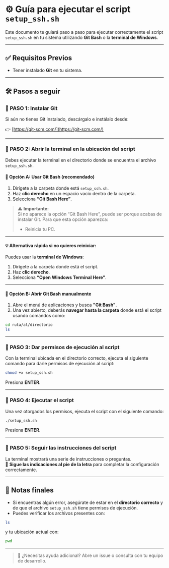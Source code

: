# ⚙️ Guía para ejecutar el script `setup_ssh.sh`

Este documento te guiará paso a paso para ejecutar correctamente el script `setup_ssh.sh` en tu sistema utilizando **Git Bash** o la **terminal de Windows**.

---

## ✅ Requisitos Previos

- Tener instalado **Git** en tu sistema.

---

## 🛠️ Pasos a seguir

### 🔹 PASO 1: Instalar Git

Si aún no tienes Git instalado, descárgalo e instálalo desde:

👉 [https://git-scm.com/](https://git-scm.com/)

---

### 🔹 PASO 2: Abrir la terminal en la ubicación del script

Debes ejecutar la terminal en el directorio donde se encuentra el archivo `setup_ssh.sh`.

#### 📁 Opción A: Usar Git Bash (recomendado)

1. Dirígete a la carpeta donde está `setup_ssh.sh`.
2. Haz **clic derecho** en un espacio vacío dentro de la carpeta.
3. Selecciona **“Git Bash Here”**.

> ⚠️ **Importante:**  
> Si no aparece la opción “Git Bash Here”, puede ser porque acabas de instalar Git. Para que esta opción aparezca:
> - Reinicia tu PC.

---

#### 💡 Alternativa rápida si no quieres reiniciar:

Puedes usar la **terminal de Windows**:

1. Dirígete a la carpeta donde está el script.
2. Haz **clic derecho**.
3. Selecciona **“Open Windows Terminal Here”**.

---

#### 📁 Opción B: Abrir Git Bash manualmente

1. Abre el menú de aplicaciones y busca **"Git Bash"**.
2. Una vez abierto, deberás **navegar hasta la carpeta** donde está el script usando comandos como:

```bash
cd ruta/al/directorio
ls
```

---

### 🔹 PASO 3: Dar permisos de ejecución al script

Con la terminal ubicada en el directorio correcto, ejecuta el siguiente comando para darle permisos de ejecución al script:

```bash
chmod +x setup_ssh.sh
```

Presiona **ENTER**.

---

### 🔹 PASO 4: Ejecutar el script

Una vez otorgados los permisos, ejecuta el script con el siguiente comando:

```bash
./setup_ssh.sh
```

Presiona **ENTER**.

---

### 🔹 PASO 5: Seguir las instrucciones del script

La terminal mostrará una serie de instrucciones o preguntas.  
📌 **Sigue las indicaciones al pie de la letra** para completar la configuración correctamente.

---

## 🧩 Notas finales

- Si encuentras algún error, asegúrate de estar en el **directorio correcto** y de que el archivo `setup_ssh.sh` tiene permisos de ejecución.
- Puedes verificar los archivos presentes con:

```bash
ls
```

y tu ubicación actual con:

```bash
pwd
```

---

> 🛟 ¿Necesitas ayuda adicional? Abre un issue o consulta con tu equipo de desarrollo.
